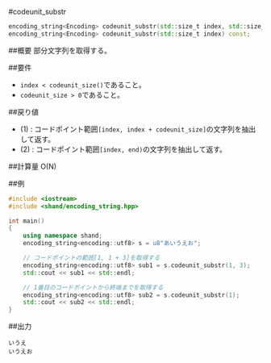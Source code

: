#codeunit_substr
```cpp
encoding_string<Encoding> codeunit_substr(std::size_t index, std::size_t codeunit_size) const; // (1)
encoding_string<Encoding> codeunit_substr(std::size_t index) const;                            // (2)
```

##概要
部分文字列を取得する。


##要件
- `index < codeunit_size()`であること。
- `codeunit_size > 0`であること。


##戻り値
- (1) : コードポイント範囲`[index, index + codeunit_size]`の文字列を抽出して返す。
- (2) : コードポイント範囲`[index, end)`の文字列を抽出して返す。


##計算量
O(N)


##例
```cpp
#include <iostream>
#include <shand/encoding_string.hpp>

int main()
{
    using namespace shand;
    encoding_string<encoding::utf8> s = u8"あいうえお";

    // コードポイントの範囲[1, 1 + 3]を取得する
    encoding_string<encoding::utf8> sub1 = s.codeunit_substr(1, 3);
    std::cout << sub1 << std::endl;

    // 1番目のコードポイントから終端までを取得する
    encoding_string<encoding::utf8> sub2 = s.codeunit_substr(1);
    std::cout << sub2 << std::endl;
}
```

##出力
```
いうえ
いうえお
```


